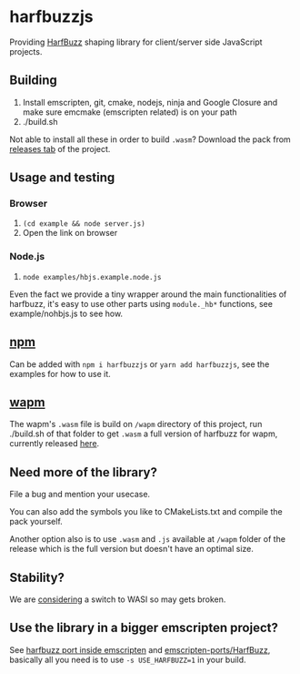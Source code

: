 # harfbuzzjs
Providing [HarfBuzz](https://github.com/harfbuzz/harfbuzz) shaping
library for client/server side JavaScript projects.

## Building
1. Install emscripten, git, cmake, nodejs, ninja and Google Closure
and make sure emcmake (emscripten related) is on your path
2. ./build.sh

Not able to install all these in order to build `.wasm`? Download
the pack from [releases tab](https://github.com/harfbuzz/harfbuzzjs/releases)
of the project.

## Usage and testing
### Browser
1. `(cd example && node server.js)`
2. Open the link on browser
### Node.js
1. `node examples/hbjs.example.node.js`

Even the fact we provide a tiny wrapper around the main functionalities of
harfbuzz, it's easy to use other parts using `module._hb*` functions,
see example/nohbjs.js to see how.

## [npm](https://www.npmjs.com/package/harfbuzzjs)
Can be added with `npm i harfbuzzjs` or `yarn add harfbuzzjs`, see the examples for
how to use it.

## [wapm](https://wapm.io/)
The wapm's `.wasm` file is build on `/wapm` directory of this project, run ./build.sh of
that folder to get `.wasm` a full version of harfbuzz for wapm, currently released
[here](https://wapm.io/package/ebraminio/harfbuzz).

## Need more of the library?
File a bug and mention your usecase.

You can also add the symbols you like to CMakeLists.txt and compile the pack yourself.

Another option also is to use `.wasm` and `.js` available at `/wapm` folder of the release
which is the full version but doesn't have an optimal size.

## Stability?
We are [considering](https://github.com/harfbuzz/harfbuzzjs/issues/3) a switch to WASI so may gets broken.

## Use the library in a bigger emscripten project?
See [harfbuzz port inside emscripten](https://github.com/emscripten-core/emscripten/blob/incoming/tools/ports/harfbuzz.py)
and [emscripten-ports/HarfBuzz](https://github.com/emscripten-ports/HarfBuzz), basically all you need is to use
`-s USE_HARFBUZZ=1` in your build.
